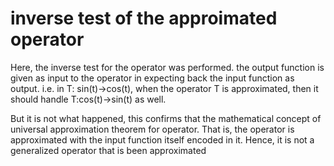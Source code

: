 # inverse test of the approimated operator
Here, the inverse test for the operator was performed. the output
function is given as input to the operator in expecting back the input
function as output. i.e. in T: sin(t)->cos(t), when the operator
T is approximated, then it should handle T:cos(t)->sin(t) as well.

But it is not what happened, this confirms that the mathematical concept of
universal approximation theorem for operator. That is, the operator is
approximated with the input function itself encoded in it. Hence, it is
not a generalized operator that is been approximated
